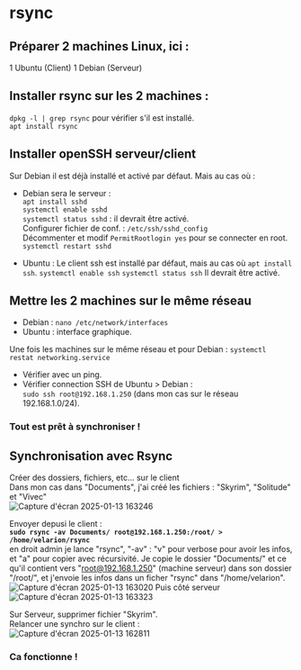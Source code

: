 # rsync

## Préparer 2 machines Linux, ici :
1 Ubuntu (Client)
1 Debian (Serveur)

## Installer rsync sur les 2 machines :  
`dpkg -l | grep rsync` pour vérifier s'il est installé.  
``apt install rsync``  


## Installer openSSH serveur/client  
Sur Debian il est déjà installé et activé par défaut. Mais au cas où :  

* Debian sera le serveur :  
`apt install sshd`  
``systemctl enable sshd``  
`systemctl status sshd` : il devrait être activé.  
Configurer fichier de conf. : `/etc/ssh/sshd_config`  
Décommenter et modif `PermitRootlogin yes` pour se connecter en root.  
`systemctl restart sshd`  

* Ubuntu :
  Le client ssh est installé par défaut, mais au cas où `apt install ssh`.
  ``systemctl enable ssh``
  ``systemctl status ssh``
  Il devrait être activé.  

## Mettre les 2 machines sur le même réseau  

* Debian : `nano /etc/network/interfaces`  
* Ubuntu : interface graphique.  

Une fois les machines sur le même réseau et pour Debian : `systemctl restat networking.service`  
* Vérifier avec un ping.  
* Vérifier connection SSH de Ubuntu > Debian :  
`sudo ssh root@192.168.1.250` (dans mon cas sur le réseau 192.168.1.0/24).  

### Tout est prêt à synchroniser !  

## Synchronisation avec Rsync  
Créer des dossiers, fichiers, etc... sur le client  
Dans mon cas dans "Documents", j'ai créé les fichiers : "Skyrim", "Solitude" et "Vivec"  
![Capture d'écran 2025-01-13 163246](https://github.com/user-attachments/assets/95ed13a2-0115-43eb-9c2e-a759b9b5b8a5)  


Envoyer depusi le client :  
**``sudo rsync -av Documents/ root@192.168.1.250:/root/ > /home/velarion/rsync``**  
en droit admin je lance "rsync", "-av" : "v" pour verbose pour avoir les infos, et "a" pour copier avec récursivité. Je copie le dossier "Documents/" et ce qu'il contient vers "root@192.168.1.250" (machine serveur) dans son dossier "/root/", et j'envoie les infos dans un ficher "rsync" dans "/home/velarion".  
![Capture d'écran 2025-01-13 163020](https://github.com/user-attachments/assets/d4ae5b7d-b210-4888-9007-d5b4da9f08aa)
Puis côté serveur  
![Capture d'écran 2025-01-13 163323](https://github.com/user-attachments/assets/802e8df4-38d5-496f-b70c-17a6417bed47)


Sur Serveur, supprimer fichier "Skyrim".  
Relancer une synchro sur le client :  
![Capture d'écran 2025-01-13 162811](https://github.com/user-attachments/assets/77134041-da1b-436a-9bdf-09fa6fe00a51)  

### Ca fonctionne !  
